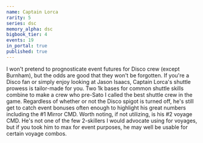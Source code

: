 ```yaml
---
name: Captain Lorca
rarity: 5
series: dsc
memory_alpha: dsc
bigbook_tier: 4
events: 19
in_portal: true
published: true
---
```


I won't pretend to prognosticate event futures for Disco crew (except Burnham), but the odds are good that they won't be forgotten. If you're a Disco fan or simply enjoy looking at Jason Isaacs, Captain Lorca's shuttle prowess is tailor-made for you. Two 1k bases for common shuttle skills combine to make a crew who pre-Sato I called the best shuttle crew in the game. Regardless of whether or not the Disco spigot is turned off, he's still get to catch event bonuses often enough to highlight his great numbers including the #1 Mirror CMD. Worth noting, if not utilizing, is his #2 voyage CMD. He's not one of the few 2-skillers I would advocate using for voyages, but if you took him to max for event purposes, he may well be usable for certain voyage combos.
